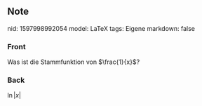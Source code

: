 ## Note
nid: 1597998992054
model: LaTeX
tags: Eigene
markdown: false

### Front
Was ist die Stammfunktion von $\frac{1}{x}$?

### Back
$\ln |x|$
